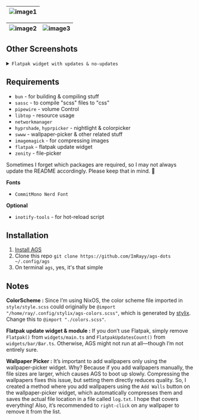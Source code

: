|![image1](https://ik.imagekit.io/rayshold/dotfiles/ags/2024-11-04-133359_hyprshot.png?updatedAt=1730733654701)|
|---|

|![image2](https://ik.imagekit.io/rayshold/dotfiles/ags/2024-11-04-134310_hyprshot.png?updatedAt=1730733654687)|![image3](https://ik.imagekit.io/rayshold/dotfiles/ags/flatpak-full.png?updatedAt=1730781100854)|
|---|---|

## Other Screenshots

<details>
    <summary><code>Flatpak widget with updates & no-updates</code></summary>
    <table>
      <tr>
        <td>
          <img src="https://ik.imagekit.io/rayshold/dotfiles/ags/ags-flatpakt.png?updatedAt=1730780831581" alt="flatpak full">
        </td>
        <td>
          <img src="https://ik.imagekit.io/rayshold/dotfiles/ags/flatpak-empty.png?updatedAt=1730781288069" alt="flatpak empty">
        </td>
      </tr>
      <tr>
        <td align="center">With Updates</td>
        <td align="center">No Updates</td>
      </tr>
    </table>
</details>



## Requirements

- `bun` - for building & compiling stuff
- `sassc` - to compile "scss" files to "css"
- `pipewire` - volume Control
- `libtop` - resource usage
- `networkmanager`
- `hyprshade`, `hyprpicker` - nightlight & colorpicker
- `swww` - wallpaper-picker & other related stuff
- `imagemagick` - for compressing images
- `flatpak` - flatpak update widget
- `zenity` - file-picker

Sometimes I forget which packages are required, so I may not always update the README accordingly. Please keep that in mind. 🙈

**Fonts**

- `CommitMono Nerd Font`

**Optional**

- `inotify-tools` - for hot-reload script

## Installation

1. [Install AGS](https://aylur.github.io/ags-docs/config/installation/)
2. Clone this repo `git clone https://github.com/ImRayy/ags-dots ~/.config/ags`
3. On terminal `ags`, yes, it's that simple

## Notes

**ColorScheme :** Since I’m using NixOS, the color scheme file imported in `style/style.scss` could originally be `@import "/home/ray/.config/stylix/ags-colors.scss"`, which is generated by [stylix](https://github.com/danth/stylix). Change this to `@import "./colors.scss"`.

**Flatpak update widget & module :**  If you don’t use Flatpak, simply remove `Flatpak()` from `widgets/main.ts` and `FlatpakUpdatesCount()` from `widgets/bar/Bar.ts`. Otherwise, AGS might not run at all—though I’m not entirely sure.

**Wallpaper Picker :** It’s important to add wallpapers only using the wallpaper-picker widget. Why? Because if you add wallpapers manually, the file sizes are larger, which causes AGS to boot up slowly. Compressing the wallpapers fixes this issue, but setting them directly reduces quality. So, I created a method where you add wallpapers using the `Add Walls` button on the wallpaper-picker widget, which automatically compresses them and saves the actual file location in a file called `log.txt`. I hope that covers everything! Also, it’s recommended to `right-click` on any wallpaper to remove it from the list.
